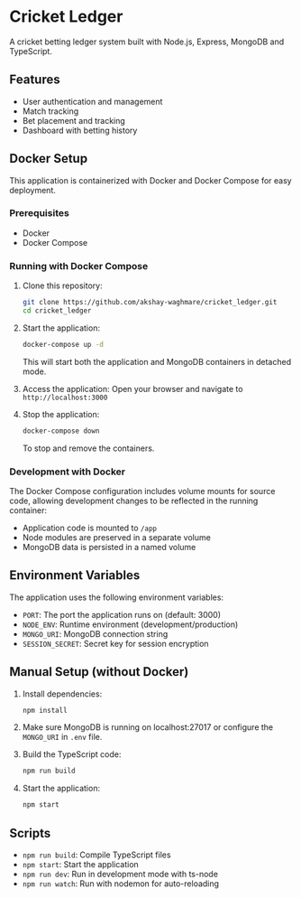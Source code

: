 # Cricket Ledger

A cricket betting ledger system built with Node.js, Express, MongoDB and TypeScript.

## Features

- User authentication and management
- Match tracking
- Bet placement and tracking
- Dashboard with betting history

## Docker Setup

This application is containerized with Docker and Docker Compose for easy deployment.

### Prerequisites

- Docker
- Docker Compose

### Running with Docker Compose

1. Clone this repository:
   ```bash
   git clone https://github.com/akshay-waghmare/cricket_ledger.git
   cd cricket_ledger
   ```

2. Start the application:
   ```bash
   docker-compose up -d
   ```
   This will start both the application and MongoDB containers in detached mode.

3. Access the application:
   Open your browser and navigate to `http://localhost:3000`

4. Stop the application:
   ```bash
   docker-compose down
   ```
   To stop and remove the containers.

### Development with Docker

The Docker Compose configuration includes volume mounts for source code, allowing development changes to be reflected in the running container:

- Application code is mounted to `/app`
- Node modules are preserved in a separate volume
- MongoDB data is persisted in a named volume

## Environment Variables

The application uses the following environment variables:

- `PORT`: The port the application runs on (default: 3000)
- `NODE_ENV`: Runtime environment (development/production)
- `MONGO_URI`: MongoDB connection string
- `SESSION_SECRET`: Secret key for session encryption

## Manual Setup (without Docker)

1. Install dependencies:
   ```bash
   npm install
   ```

2. Make sure MongoDB is running on localhost:27017 or configure the `MONGO_URI` in `.env` file.

3. Build the TypeScript code:
   ```bash
   npm run build
   ```

4. Start the application:
   ```bash
   npm start
   ```

## Scripts

- `npm run build`: Compile TypeScript files
- `npm start`: Start the application
- `npm run dev`: Run in development mode with ts-node
- `npm run watch`: Run with nodemon for auto-reloading